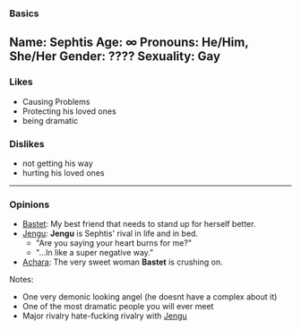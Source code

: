 ### Basics
**Name:** Sephtis
**Age:** ∞
**Pronouns:** He/Him, She/Her
**Gender:** ????
**Sexuality:** Gay
---
### Likes
- Causing Problems
- Protecting his loved ones
- being dramatic
### Dislikes
- not getting his way
- hurting his loved ones
---
### Opinions
- [Bastet](Bastet.md): My best friend that needs to stand up for herself better.
- [Jengu](Jengu.md): **Jengu** is Sephtis' rival in life and in bed.
	- "Are you saying your heart burns for me?"
	- "...In like a super negative way."
- [Achara](Achara.md): The very sweet woman **Bastet** is crushing on.

Notes:
- One very demonic looking angel (he doesnt have a complex about it)
- One of the most dramatic people you will ever meet
- Major rivalry hate-fucking rivalry with [Jengu](Jengu.md) 